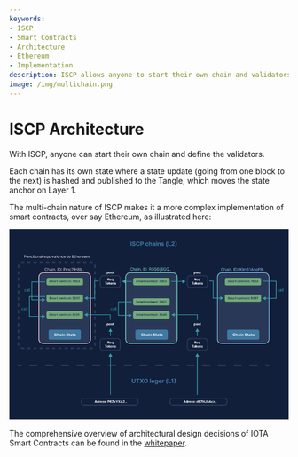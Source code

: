 ```yaml
---
keywords:
- ISCP
- Smart Contracts
- Architecture
- Ethereum
- Implementation
description: ISCP allows anyone to start their own chain and validators. Link to full technical description of the ISCP architecture  
image: /img/multichain.png
---
```

# ISCP Architecture

With ISCP, anyone can start their own chain and define the validators.

Each chain has its own state where a state update (going from one block to the next) is hashed and published to the Tangle, which moves the state anchor on Layer 1.

The multi-chain nature of ISCP makes it a more complex implementation of smart contracts, over say Ethereum, as illustrated here:

![ISCP multichain architecture](../../../static/img/multichain.png)

The comprehensive overview of architectural design decisions of IOTA Smart Contracts can be found in the
[whitepaper](https://files.iota.org/papers/ISC_WP_Nov_10_2021.pdf).
